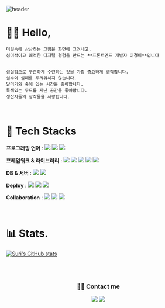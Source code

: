 ![header](https://capsule-render.vercel.app/api?type=waving&color=gradient&height=125&section=header&text=LeeKyeongmi&fontSize=50&animation=fadein)

# 👩‍💻 Hello,
```
머릿속에 상상하는 그림을 화면에 그려내고, 
심미적이고 쾌적한 디지털 경험을 만드는 **프론트엔드 개발자 이경미**입니다


성실함으로 꾸준하게 수련하는 것을 가장 중요하게 생각합니다.
실수와 실패를 두려워하지 않습니다.
달리기와 숲에 있는 시간을 좋아합니다.
특색있는 무드를 지닌 공간을 좋아합니다.
생산자들의 창작물을 사랑합니다.
```
<br>

# 🧰 Tech Stacks

**프로그래밍 언어** :  <img src="https://img.shields.io/badge/JavaScript-F7DF1E?style=flat-square&logo=JavaScript&logoColor=white"/></a>
<img src="https://img.shields.io/badge/HTML5-E34F26?style=flat-square&logo=HTML5&logoColor=white"/></a>
<img src="https://img.shields.io/badge/CSS3-1572B6?style=flat-square&logo=CSS3&logoColor=white"/></a>

**프레임워크 & 라이브러리**  :  <img src="https://img.shields.io/badge/React-61DAFB?style=flat-square&logo=React&logoColor=white"/></a>
<img src="https://img.shields.io/badge/Redux-764ABC?style=flat-square&logo=Redux&logoColor=white"/></a>
<img src="https://img.shields.io/badge/styled components-DB7093?style=flat-square&logo=styled-components&logoColor=white"/></a>
<img src="https://img.shields.io/badge/Tailwind CSS-06B6D4?style=flat-square&logo=Tailwind CSS&logoColor=white"/></a>
<img src="https://img.shields.io/badge/Axios-5A29E4?style=flat-square&logo=Axios&logoColor=white"/></a>


**DB & 서버**  :  <img src="https://img.shields.io/badge/MySQL-4479A1?style=flat-square&logo=MySQL&logoColor=white"/></a>
<img src="https://img.shields.io/badge/Firebase-FFCA28?style=flat-square&logo=Firebase&logoColor=white"/></a>

**Deploy**  : <img src="https://img.shields.io/badge/Amazon S3-569A31?style=flat-square&logo=Amazon S3&logoColor=white"/></a>
<img src="https://img.shields.io/badge/Vercel-000000?style=flat-square&logo=Vercel&logoColor=white"/></a>
<img src="https://img.shields.io/badge/Netlify-00C7B7?style=flat-square&logo=Netlify&logoColor=white"/></a>

**Collaboration** :  <img src="https://img.shields.io/badge/Git-F05032?style=flat-square&logo=Git&logoColor=white"/></a>
<img src="https://img.shields.io/badge/Notion-000000?style=flat-square&logo=Notion&logoColor=white"/></a>
<img src="https://img.shields.io/badge/Figma-F24E1E?style=flat-square&logo=Figma&logoColor=white"/></a>

<br>

# 📊 Stats.

[![Suri's GitHub stats](https://github-readme-stats.vercel.app/api?username=Leekyeongmi&count_private=true&show_icons=true)](https://github.com/Leekyeongmi/github-readme-stats)

<br>
<br>



<h3 align="center">👋🏻 Contact me</h3>

<p align="center"><a href="https://velog.io/@starry3ones"><img src="https://img.shields.io/badge/Velog-20C997?style=flat-square&logo=Velog&logoColor=white&link=https://velog.io/@starry3ones"/></a> 
<a href="mailto:starry3ones@gmail.com"><img src="https://img.shields.io/badge/Gmail-EA4335?style=flat-square&logo=Gmail&logoColor=white&link=mailto:starry3ones@gmail.com"/></a>



